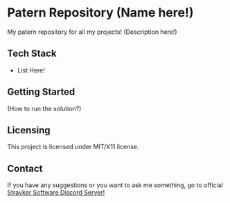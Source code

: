 # Patern Repository (Name here!)

My patern repository for all my projects!
(Description here!)

## Tech Stack

- List Here!

## Getting Started

(How to run the solution?)

## Licensing

This project is licensed under MIT/X11 license.

## Contact

If you have any suggestions or you want to ask me something, go to official [Strayker Software Discord Server!](https://discord.gg/ytdkCVD)
